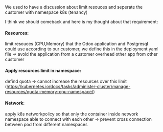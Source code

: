 
We used to have a discussion about limit resouces and seperate the customer with namespace k8s (tenancy)

I think we should comeback and here is my thought about that requirement:

#### Resources: 

limit resouces (CPU,Memory) that the Odoo application and Postgresql could use according to our customer, 
we define this in the deployment yaml file => avoid the application from a customer overhead other app from other customer 

#### Apply resources limit in namespace: 

defind quota => cannot increase the resources over this limit (https://kubernetes.io/docs/tasks/administer-cluster/manage-resources/quota-memory-cpu-namespace/) 

#### Network: 

apply k8s networkpolicy so that only the container inside network namespace able to connect with each other => prevent cross connection between pod from different namespaces